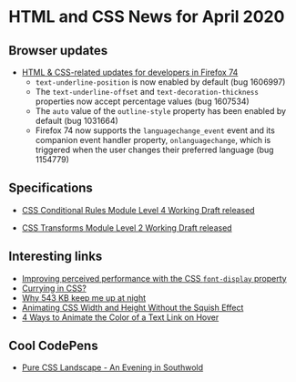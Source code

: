 # HTML and CSS News for April 2020

## Browser updates

- [HTML & CSS-related updates for developers in Firefox 74](https://developer.mozilla.org/en-US/docs/Mozilla/Firefox/Releases/74)
    + `text-underline-position` is now enabled by default (bug 1606997)
    + The `text-underline-offset` and `text-decoration-thickness` properties now accept percentage values (bug 1607534)
    + The `auto` value of the `outline-style` property has been enabled by default (bug 1031664)
    + Firefox 74 now supports the `languagechange_event` event and its companion event handler property, `onlanguagechange`, which is triggered when the user changes their preferred language (bug 1154779)

## Specifications

- [CSS Conditional Rules Module Level 4 Working Draft released]()

- [CSS Transforms Module Level 2 Working Draft released]()

## Interesting links

- [Improving perceived performance with the CSS `font-display` property](https://nooshu.github.io/blog/2020/02/23/improving-perceived-performance-with-the-css-font-display-property/)
- [Currying in CSS?](https://www.trysmudford.com/blog/currying-in-css/)
- [Why 543 KB keep me up at night](https://www.matuzo.at/blog/why-543kb-keep-me-up-at-night/)
- [Animating CSS Width and Height Without the Squish Effect](https://pqina.nl/blog/animating-width-and-height-without-the-squish-effect/)
- [4 Ways to Animate the Color of a Text Link on Hover](https://css-tricks.com/4-ways-to-animate-the-color-of-a-text-link-on-hover/)

## Cool CodePens

- [Pure CSS Landscape - An Evening in Southwold](https://codepen.io/ivorjetski/pen/xxGYWQG)

